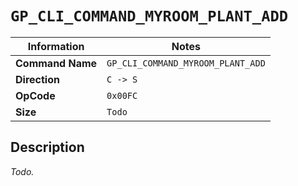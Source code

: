 # `GP_CLI_COMMAND_MYROOM_PLANT_ADD`

| Information               | Notes |
|---                        |---    |
| **Command Name**          | `GP_CLI_COMMAND_MYROOM_PLANT_ADD` |
| **Direction**             | `C -> S` |
| **OpCode**                | `0x00FC` |
| **Size**                  | `Todo` |

## Description

_Todo._